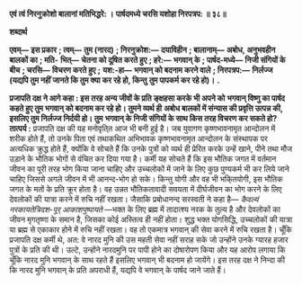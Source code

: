 **एवं त्वं निरनुक्रोशो बालानां मतिभिद्धरे: ।** **पार्षदमध्ये चरसि यशोहा निरपत्रप: ॥ ३८॥** 

**शब्दार्थ** 

**एवम्—** **इस प्रकार** **; त्वम्—** **तुम (नारद)** **; निरनुक्रोश:—** **दयाविहीन** **; बालानाम्—** **अबोध, अनुभवहीन बालकों का** **; मति-** **भित्—** **चेतना को दूषित करते हुए** **; हरे:—** **भगवान् के** **; पार्षद-मध्ये—** **निजी संगियों के बीच** **; चरसि—** **विचरण करते हुए** **;** **यश:-हा—** **भगवान् को बदनाम करने वाले** **; निरपत्रप:—** **निर्लज्ज (यद्यपि तुम नहीं जानते कि तुम क्या कर रहे हो, किन्तु** **तुम पापकर्म कर रहे हो)।** **.** 

**प्रजापति दक्ष ने आगे कहा : इस तरह अन्य जीवों के प्रति ङ्क्षहसा करके भी अपने को** **भगवान् विष्णु का पार्षद कहते हुए तुम भगवान् को बदनाम कर रहे हो। तुमने व्यर्थ ही** **अबोध बालकों में संन्यास की प्रवृत्ति उत्पन्न की, इसलिए तुम निर्लज्ज निर्दयी हो। तुम** **भगवान् के निजी संगियों के साथ किस तरह विचरण कर सकते हो?** **तात्पर्य :** प्रजापति दक्ष की यह मनोवृति्त आज भी बनी हुई है। जब युवागण कृष्णभावनामृत आन्दोलन में शरीक होते हैं, तो उनके पिता एवं तथाकथित अभिभावक कृष्णभावनामृत आन्दोलन के संस्थापक पर अत्यधिक क्रुद्ध होते हैं, क्योंकि वे सोचते हैं कि उनके पुत्रों को व्यर्थ ही प्रेरित करके उन्हें खाने, पीने तथा मौज उड़ाने के भौतिक भोगों से वंचित कर दिया गया है। कर्मी यह सोचते हैं कि इस भौतिक जगत में वर्तमान जीवन का पूरी तरह भोग किया जाना चाहिए और उच्चलोकों में जाने के लिए कुछ पुण्यकर्म भी कर लिये जाने चाहिए जिससे अगले जीवन में भी आनन्द-भोग हो सके। किन्तु योगी और वह भी भकि्तयोगी, इस भौतिक जगत के मतों के प्रति क्रूर होता है। वह उन्नत भौतिकतावादी सवयता में दीर्घजीवन का भोग करने के लिए देवलोकों की यात्रा करने में रुचि नहीं रखता। जैसाकि प्रबोधानन्द सरस्वती ने कहा है— *कैवल्यं* *नरकायतेत्रिदश-पूर् आकाशपुष्पायते* —भक्त के लिए ब्रह्म में तादात्श्य नरक के तुल्य है और देवलोकों का जीवन मृगतृष्णा के समान है, जिसका कोई अस्तित्व ही नहीं होता। शुद्ध भक्त योगसिद्धि, उच्चलोकों की यात्रा या ब्रह्म से एकाकार होने में रुचि नहीं रखता। वह तो एकमात्र भगवान् की सेवा करने में रुचि रखता है। चूँकि प्रजापति दक्ष कर्मी थे, अत: वे नारद मुनि की उस महती सेवा नहीं सराह सके जो उन्होंने उनके ग्यारह हजार पुत्रों के प्रति की थी। उल्टे, उन्होंने नारदमुनि पर पापी होने का दोषारोपण किया और यह आरोप लगाया कि चूँकि नारद मुनि भगवान् के साथ रहते हैं इसलिए भगवान् भी बदनाम हो जायेंगे। इस तरह दक्ष ने निन्दा की कि नारद मुनि भगवान् के प्रति अपराधी हैं, यद्यपि वे भगवान् के पार्षद जाने जाते हैं।  
